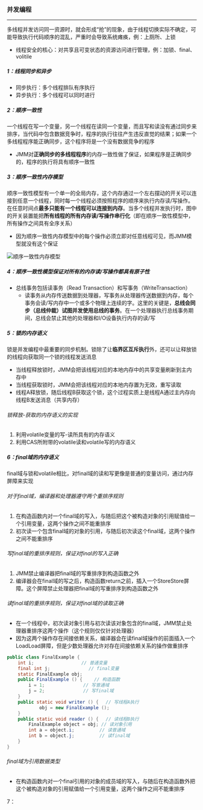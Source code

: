 ### 并发编程

------

​	多线程并发访问同一资源时，就会形成“抢”的现象，由于线程切换实际不确定，可能导致执行代码顺序的混乱，严重时会导致系统瘫痪，例：上厕所、上锁

- 线程安全的核心：对共享且可变状态的资源访问进行管理，例：加锁、final、volitile

##### 1：线程同步和异步

- 同步执行：多个线程排队有序执行
- 异步执行：多个线程可以同时进行

##### 2：顺序一致性

​	一个线程在写一个变量，另一个线程在读同一个变量，而且写和读没有通过同步来排序，当代码中包含数据竞争时，程序的执行往往产生违反直觉的结果；如果一个多线程程序能正确同步，这个程序将是一个没有数据竞争的程序

- JMM对**正确同步的多线程程序**的内存一致性做了保证，如果程序是正确同步的，程序的执行将具有顺序一致性

##### 3：顺序一致性内存模型

​	顺序一致性模型有一个单一的全局内存，这个内存通过一个左右摆动的开关可以连接到任意一个线程，同时每一个线程必须按照程序的顺序来执行内存读/写操作。在任意时间点**最多只能有一个线程可以连接到内存**。当多个线程并发执行时，图中的开关装置能把**所有线程的所有内存读/写操作串行化**（即在顺序一致性模型中，所有操作之间具有全序关系）

- 因为顺序一致性内存模型中的每个操作必须立即对任意线程可见，而JMM模型就没有这个保证

![顺序一致性内存模型](/Users/likang/Code/Git/Java-and-Middleware/多线程/多线程/顺序一致性内存模型.png)

##### 4：顺序一致性模型保证对所有的内存读/写操作都具有原子性

- 总线事务包括读事务（Read Transaction）和写事务（WriteTransaction）
  - 读事务从内存传送数据到处理器，写事务从处理器传送数据到内存，每个事务会读/写内存中一个或多个物理上连续的字。这里的关键是，**总线会同步（总线仲裁）试图并发使用总线的事务**。在一个处理器执行总线事务期间，总线会禁止其他的处理器和I/O设备执行内存的读/写

##### 5：锁的内存语义

​	锁是并发编程中最重要的同步机制。锁除了让**临界区互斥执行**外，还可以让释放锁的线程向获取同一个锁的线程发送消息

- 当线程释放锁时，JMM会把该线程对应的本地内存中的共享变量刷新到主内存中
- 当线程获取锁时，JMM会把该线程对应的本地内存置为无效，重写读取
- 线程A释放锁，随后线程B获取这个锁，这个过程实质上是线程A通过主内存向线程B发送消息（共享内存）

###### 锁释放-获取的内存语义的实现

1. 利用volatile变量的写-读所具有的内存语义
2. 利用CAS所附带的volatile读和volatile写的内存语义

##### 6：final域的内存语义

​	final域与锁和volatile相比，对final域的读和写更像是普通的变量访问，通过内存屏障来实现

###### 对于final域，编译器和处理器遵守两个重排序规则

1. 在构造函数内对一个final域的写入，与随后把这个被构造对象的引用赋值给一个引用变量，这两个操作之间不能重排序
2. 初次读一个包含final域的对象的引用，与随后初次读这个final域，这两个操作之间不能重排序

###### 写final域的重排序规则，保证对final的写入正确

1. JMM禁止编译器把final域的写重排序到构造函数之外
2. 编译器会在final域的写之后，构造函数return之前，插入一个StoreStore屏障。这个屏障禁止处理器把final域的写重排序到构造函数之外

###### 读final域的重排序规则，保证对final域的读取正确

- 在一个线程中，初次读对象引用与初次读该对象包含的final域，JMM禁止处理器重排序这两个操作（这个规则仅仅针对处理器）
- 因为这两个操作存在间接依赖关系，编译器会在读final域操作的前面插入一个LoadLoad屏障，但是少数处理器允许对存在间接依赖关系的操作做重排序

```java
public class FinalExample {
    int i;　　　　　　　　　　 // 普通变量
    final int j;　　　　　　　　 // final变量
    static FinalExample obj;
    public FinalExample () {　　 // 构造函数
        i = 1;　　　　　　　　 // 写普通域
        j = 2;　　　　　　　　 // 写final域
    }
    public static void writer () {　 // 写线程A执行
    		obj = new FinalExample ();
    }
    public static void reader () {　 // 读线程B执行
        FinalExample object = obj; // 读对象引用
        int a = object.i;　　　　　 // 读普通域
        int b = object.j;　　　　　 // 读final域
    }
}
```

###### final域为引用数据类型

- 在构造函数内对一个final引用的对象的成员域的写入，与随后在构造函数外把这个被构造对象的引用赋值给一个引用变量，这两个操作之间不能重排序

7：



